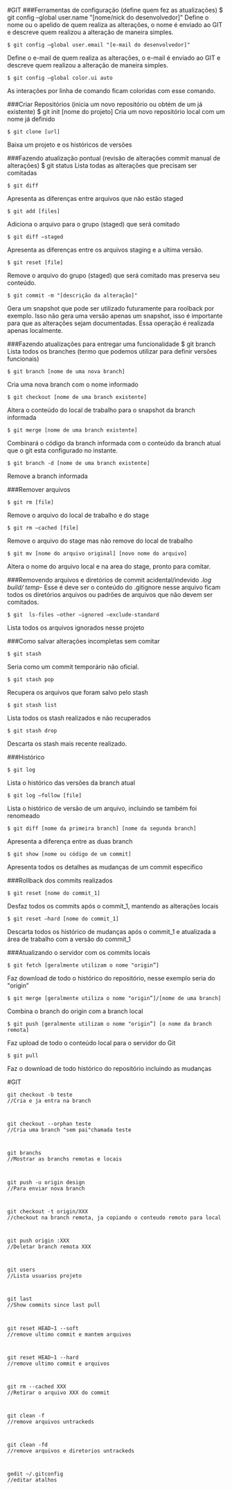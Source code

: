 #GIT
###Ferramentas de configuração (define quem fez as atualizações)
	$ git config –global user.name "[nome/nick do desenvolvedor]"
Define o nome ou o apelido de quem realiza as alterações, o nome é enviado ao GIT e descreve quem realizou a alteração de maneira simples.

	$ git config –global user.email "[e-mail do desenvolvedor]"
Define o e-mail de quem realiza as alterações, o e-mail é enviado ao GIT e descreve quem realizou a alteração de maneira simples.

	$ git config –global color.ui auto
As interações por linha de comando ficam coloridas com esse comando.

###Criar Repositórios (inicia um novo repositório ou obtém de um já existente)
	$ git init [nome do projeto]
Cria um novo repositório local com um nome já definido

	$ git clone [url]
Baixa um projeto e os históricos de versões

###Fazendo atualização pontual (revisão de alterações commit manual de alterações)
	$ git status
Lista todas as alterações que precisam ser comitadas
	
    $ git diff
Apresenta as diferenças entre arquivos que não estão staged
	
    $ git add [files]
Adiciona o arquivo para o grupo (staged) que será comitado
	
    $ git diff –staged
Apresenta as diferenças entre os arquivos staging e a ultima versão.
	
    $ git reset [file]
Remove o arquivo do grupo (staged) que será comitado mas preserva seu conteúdo.
	
    $ git commit -m "[descrição da alteração]"
Gera um snapshot que pode ser utilizado futuramente para roolback por exemplo. Isso não gera uma versão apenas um snapshot, isso é importante para que as alterações sejam documentadas. Essa operação é realizada apenas localmente.

###Fazendo atualizações para entregar uma funcionalidade
	$ git branch
Lista todos os branches (termo que podemos utilizar para definir versões funcionais)
	
    $ git branch [nome de uma nova branch]
Cria uma nova branch com o nome informado
	
    $ git checkout [nome de uma branch existente]
Altera o conteúdo do local de trabalho para o snapshot da branch informada
	
    $ git merge [nome de uma branch existente]
Combinará o código da branch informada com o conteúdo da branch atual que o git esta configurado no instante.
	
    $ git branch -d [nome de uma branch existente]
Remove a branch informada

###Remover arquivos
	
    $ git rm [file]
Remove o arquivo do local de trabalho e do stage
	
    $ git rm –cached [file]
Remove o arquivo do stage mas não remove do local de trabalho
	
    $ git mv [nome do arquivo original] [novo nome do arquivo]
Altera o nome do arquivo local e na area do stage, pronto para comitar.

###Removendo arquivos e diretórios de commit acidental/indevido
	*.log
	build/
	temp-*
Esse é deve ser o conteúdo do .gitignore nesse arquivo ficam todos os diretórios arquivos ou padrões de arquivos que não devem ser comitados.

	$ git  ls-files –other –ignored –exclude-standard
Lista todos os arquivos ignorados nesse projeto

###Como salvar alterações incompletas sem comitar
	
    $ git stash
Seria como um commit temporário não oficial.
	
    $ git stash pop
Recupera os arquivos que foram salvo pelo stash
	
    $ git stash list
Lista todos os stash realizados e não recuperados
	
    $ git stash drop
Descarta os stash mais recente realizado.

###Histórico
	
    $ git log
Lista o histórico das versões da branch atual
	
    $ git log –follow [file]
Lista o histórico de versão de um arquivo, incluindo se também foi renomeado
	
    $ git diff [nome da primeira branch] [nome da segunda branch]
Apresenta a diferença entre as duas branch
	
    $ git show [nome ou código de um commit]
Apresenta todos os detalhes  as mudanças de um commit especifico

###Rollback dos commits realizados
	
    $ git reset [nome do commit_1]
Desfaz todos os commits após o commit_1, mantendo as alterações locais
	
    $ git reset –hard [nome do commit_1]
Descarta todos os histórico de mudanças após o commit_1 e atualizada a área de trabalho com a versão do commit_1

###Atualizando o servidor com os commits locais
	
    $ git fetch [geralmente utilizam o nome "origin”]
Faz download de todo o histórico do repositório, nesse exemplo seria do "origin”
	
    $ git merge [geralmente utiliza o nome "origin”]/[nome de uma branch]
Combina o branch do origin com a branch local
	
    $ git push [geralmente utilizam o nome "origin”] [o nome da branch remota]
Faz upload de todo o conteúdo local  para o servidor do Git
	
    $ git pull
Faz o download de todo histórico do repositório incluindo as mudanças




#GIT

	git checkout -b teste
	//Cria e ja entra na branch
#

	git checkout --orphan teste
	//Cria uma branch "sem pai"chamada teste
#

	git branchs
	//Mostrar as branchs remotas e locais	
#

	git push -u origin design
	//Para enviar nova branch	
#

	git checkout -t origin/XXX
	//checkout na branch remota, ja copiando o conteudo remoto para local	
#

	git push origin :XXX
	//Deletar branch remota XXX	
#

	git users
	//Lista usuarios projeto	
#

	git last
	//Show commits since last pull	
#

	git reset HEAD~1 --soft
	//remove ultimo commit e mantem arquivos	
#

	git reset HEAD~1 --hard
	//remove ultimo commit e arquivos	
#

	git rm --cached XXX
	//Retirar o arquivo XXX do commit	
#

	git clean -f
	//remove arquivos untrackeds	
#

	git clean -fd
	//remove arquivos e diretorios untrackeds	
#

	gedit ~/.gitconfig
	//editar atalhos
